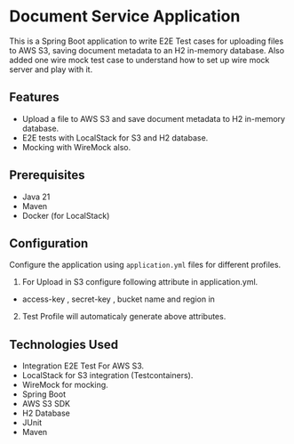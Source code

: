 # Document Service Application

This is a Spring Boot application to write E2E Test cases for uploading files to AWS S3, 
saving document metadata to an H2 in-memory database.
Also added one wire mock test case to understand how to set up wire mock server and play with it.

## Features
- Upload a file to AWS S3 and save document metadata to H2 in-memory database.
- E2E tests with LocalStack for S3 and H2 database.
- Mocking with WireMock also.

## Prerequisites
- Java 21
- Maven
- Docker (for LocalStack)

## Configuration
Configure the application using `application.yml` files for different profiles.

1) For Upload in S3 configure following attribute in application.yml.
- access-key , secret-key , bucket name and region in
2) Test Profile will automaticaly generate above attributes.


## Technologies Used
- Integration  E2E Test For AWS S3.
- LocalStack for S3 integration (Testcontainers).
- WireMock for mocking.
- Spring Boot
- AWS S3 SDK
- H2 Database
- JUnit
- Maven
